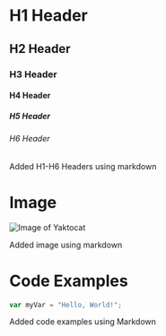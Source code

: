# H1 Header
## H2 Header
### H3 Header
#### H4 Header
##### H5 Header
###### H6 Header

Added H1-H6 Headers using markdown


# Image
![Image of Yaktocat](https://octodex.github.com/images/yaktocat.png)

Added image using markdown

# Code Examples
```javascript
var myVar = "Hello, World!";
```

Added code examples using Markdown
